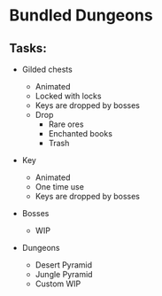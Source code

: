 # Bundled Dungeons
## Tasks:

- Gilded chests
    - Animated
    - Locked with locks
    - Keys are dropped by bosses
    - Drop
      - Rare ores
      - Enchanted books
      - Trash
  
- Key
  - Animated
  - One time use
  - Keys are dropped by bosses

- Bosses
  - WIP

- Dungeons
  - Desert Pyramid
  - Jungle Pyramid
  - Custom WIP 